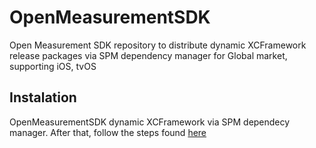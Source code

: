 # OpenMeasurementSDK
Open Measurement SDK repository to distribute dynamic XCFramework release packages via SPM dependency manager for Global market, supporting iOS, tvOS

## Instalation
OpenMeasurementSDK dynamic XCFramework via SPM dependecy manager. After that, follow the steps found
    [here](https://interactiveadvertisingbureau.github.io/Open-Measurement-SDKiOS/#initial-setup)

